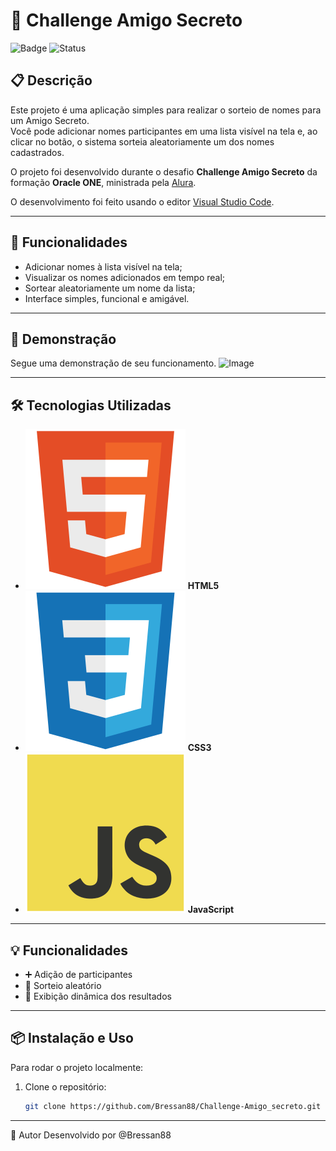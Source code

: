 # 🎁 Challenge Amigo Secreto

![Badge](https://img.shields.io/badge/Desafio--ONE--Alura-brightgreen)
![Status](https://img.shields.io/badge/status-finalizado-brightgreen)  

## 📋 Descrição

Este projeto é uma aplicação simples para realizar o sorteio de nomes para um Amigo Secreto.  
Você pode adicionar nomes participantes em uma lista visível na tela e, ao clicar no botão, o sistema sorteia aleatoriamente um dos nomes cadastrados.

O projeto foi desenvolvido durante o desafio **Challenge Amigo Secreto** da formação **Oracle ONE**, ministrada pela [Alura](https://www.alura.com.br).

O desenvolvimento foi feito usando o editor [Visual Studio Code](https://code.visualstudio.com/).

---

## 🚀 Funcionalidades

- Adicionar nomes à lista visível na tela;
- Visualizar os nomes adicionados em tempo real;
- Sortear aleatoriamente um nome da lista;
- Interface simples, funcional e amigável.

---

## 🎥 Demonstração

Segue uma demonstração de seu funcionamento.
![Image](https://github.com/user-attachments/assets/c22e85bc-0559-4c83-b8b8-32cb3bd908cc)

---

## 🛠️ Tecnologias Utilizadas

- ![HTML5](https://raw.githubusercontent.com/devicons/devicon/master/icons/html5/html5-original.svg) **HTML5**
- ![CSS3](https://raw.githubusercontent.com/devicons/devicon/master/icons/css3/css3-original.svg) **CSS3**
- ![JavaScript](https://raw.githubusercontent.com/devicons/devicon/master/icons/javascript/javascript-original.svg) **JavaScript**

---

## 💡 Funcionalidades

- ➕ Adição de participantes
- 🔄 Sorteio aleatório
- 👀 Exibição dinâmica dos resultados

---

## 📦 Instalação e Uso

Para rodar o projeto localmente:

1. Clone o repositório:
   ```bash
   git clone https://github.com/Bressan88/Challenge-Amigo_secreto.git
   ```
---

👤 Autor
Desenvolvido por @Bressan88

